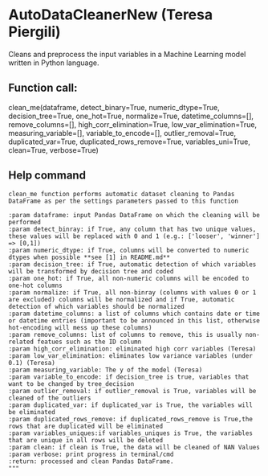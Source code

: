 # AutoDataCleanerNew (Teresa Piergili)
Cleans and preprocess the input variables in a Machine Learning model written in Python language. 


 ## Function call: 
 


clean_me(dataframe, 
            detect_binary=True,
            numeric_dtype=True,
            decision_tree=True, 
            one_hot=True, 
            normalize=True,
            datetime_columns=[],
            remove_columns=[],
            high_corr_elimination=True,
            low_var_elimination=True,
            measuring_variable=[],
            variable_to_encode=[],
            outlier_removal=True,
            duplicated_var=True,
            duplicated_rows_remove=True,
            variables_uni=True,
            clean=True,
            verbose=True)
            
            
          

## Help command 
    
    clean_me function performs automatic dataset cleaning to Pandas DataFrame as per the settings parameters passed to this function
    
    :param dataframe: input Pandas DataFrame on which the cleaning will be performed 
    :param detect_binray: if True, any column that has two unique values, these values will be replaced with 0 and 1 (e.g.: ['looser', 'winner'] => [0,1])
    :param numeric_dtype: if True, columns will be converted to numeric dtypes when possible **see [1] in README.md**
    :param decision_tree: if True, automatic detection of which variables will be transformed by decision tree and coded
    :param one_hot: if True, all non-numeric columns will be encoded to one-hot columns 
    :param normalize: if True, all non-binray (columns with values 0 or 1 are excluded) columns will be normalized and if True, automatic detection of which variables should be normalized 
    :param datetime_columns: a list of columns which contains date or time or datetime entries (important to be announced in this list, otherwise hot-encoding will mess up these columns)
    :param remove_columns: list of columns to remove, this is usually non-related featues such as the ID column 
    :param high_corr_elimination: eliminated high corr variables (Teresa)
    :param low_var_elimination: eliminates low variance variables (under 0.1) (Teresa)
    :param measuring_variable: The y of the model (Teresa)
    :param variable_to_encode: if decision_tree is true, variables that want to be changed by tree_decision
    :param outlier_removal: if outlier_removal is True, variables will be cleaned of the outliers
    :param duplicated_var: if duplicated_var is True, the variables will be eliminated 
    :param duplicated_rows_remove: if duplicated_rows_remove is True,the rows that are duplicated will be eliminated
    :param variables_uniques:if variables_uniques is True, the variables that are unique in all rows will be deleted
    :param clean: if clean is True, the data will be cleaned of NAN Values
    :param verbose: print progress in terminal/cmd
    :return: processed and clean Pandas DataFrame.
    """
    
    
